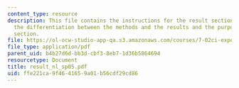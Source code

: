 ```yaml
---
content_type: resource
description: This file contains the instructions for the result section alongwith
  the differentiation between the methods and the results and the purpose of the result
  section.
file: https://ol-ocw-studio-app-qa.s3.amazonaws.com/courses/7-02ci-experimental-biology-communications-intensive-spring-2005/ffe221ca9f4641659a01b56cdf29cd86_result_nl_sp05.pdf
file_type: application/pdf
parent_uid: b4b27d6d-bb3d-cbf3-8eb7-1d36b5864694
resourcetype: Document
title: result_nl_sp05.pdf
uid: ffe221ca-9f46-4165-9a01-b56cdf29cd86
---
```

